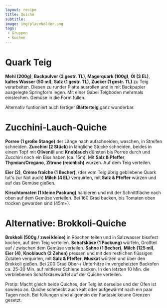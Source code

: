```yaml
---
layout: recipe
title: Quiche
subtitle:
image: img/placeholder.png
tags:
 - Gruppen
 - Kuchen
---
```

# Quark Teig
**Mehl (200g)**,
**Backpulver (3 gestr. TL)**,
**Magerquark (100g)**,
**Öl (3 EL)**,
**kaltes Wasser (50 ml)**,
**Salz (1 gestr. TL)**,
**Zucker (1 gestr. TL)** zu Teig verarbeiten. Diesen zu runder Platte ausrollen und in mit Backpapier ausgelegte Springform legen. Mit einer Gabel Teigboden mehrmals einstechen. Gemüse in die Form füllen.

Alternativ funtioniert auch fertiger
**Blätterteig** ganz wunderbar.


# Zucchini-Lauch-Quiche

**Porree (1 große Stange)** der Länge nach aufschneiden, waschen, in Streifen schneiden. 
**Zucchini (2 Stück)** in längliche Stücke schneiden, beides in einem Topf mit
**Olivenöl** und 
**Knoblauch** dünsten bis Porree durch und Zucchini noch ein Biss haben (ca. 15m). Mit 
**Salz & Pfeffer**, 
**Thymian/Oregano**,
**Zitrone (reichlich)** würzen. Auf dem Teig verteilen.

**Eier (2)**,
**Crème fraîche (1 Becher)**, (der vom Teig übrig gebliebene Quark tut's zur Not auch)
**Milch (4 EL)** verquirlen, mit
**Salz & Pfeffer** würzen und auf das Gemüse gießen.

**Kirschtomaten (1 kleine Packung)** halbieren und mit der Schnittfläche nach oben auf dem Gemüse verteilen. Bei 160 Grad backen, bis Tomaten oben trocken geworden sind (45m+).


# Alternative: Brokkoli-Quiche
**Brokkoli (500g / zwei kleine)** in Röschen teilen und in Salzwasser bissfest kochen, auf dem Teig verteilen.
**Schafskäse (1 Packung)** würfeln, Großteil auf / zwischen dem Gemüse verteilen.
**Sahne (1 Becher)**,
**Milch (125 ml)**,
**Eier (4)**,
**Knoblauch (2 Zehen)** pressen und mit den restlichen flüssigen Zutaten verquirlen, mit
**Salz & Pfeffer**, 
**Muskat** würzen und über den Brokkoli gießen.
Bei 200 Grad Ober-/ Unterhitze im vorgeheizten Backofen ca. 25-30 Min. auf mittlerer Schiene backen. In den letzten 10 Min. die verbliebenen Schafskäsewürfel auf der Quiche verteilen.

Protip: Macht gleich beide Quiches, der Teig ist derselbe und der Ofen ist sowieso an. Quiche schmeckt auch kalt oder aufgewärmt nach ein paar Tagen noch.
Bei füllungen sind allgemein der Fantasie keiune Grenzen gesetzt.